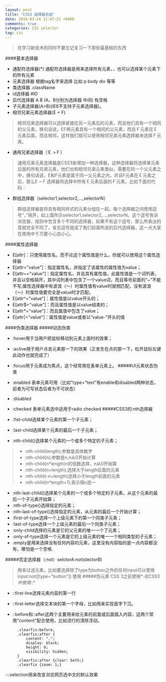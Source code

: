 ```yaml
---
layout: post
title: "CSS3 选择器总结"
date: 2014-03-24 11:47:21 +0800
comments: true
categories: CSS selector
tag: css
---
```

> 在学习新技术的同时不要忘记复习一下那些最基础的东西

####基本选择器
- 通配符选择器(*) 通配符选择器是用来选择所有元素，，也可以选择某个元素下的所有元素
- 元素选择器 根据tag名字来选择 比如 p body div 等等
- 类选择器 .className
- id选择器 #ID
- 后代选择器 A B (A、B分别为选择器 中间) 有空格
- 子元素选择器(A>B)(IE6不支持子元素选择器)。
- 相邻兄弟元素选择器(E + F)
> 相邻兄弟选择器可以选择紧接在另一元素后的元素，而且他们具有一个相同的父元素，换句话说，EF两元素具有一个相同的父元素，而且Ｆ元素在Ｅ元素后面，而且相邻，这样我们就可以使用相邻兄弟元素选择器来选择Ｆ元素。
- 通用兄弟选择器（Ｅ >Ｆ）
> 通用兄弟元素选择器是CSS3新增加一种选择器，这种选择器将选择某元素后面的所有兄弟元素，他们也和相邻兄弟元素类似，需要在同一个父元素之中，换句话说，E和F元素是属于同一父元素之内，并且F元素在Ｅ元素之后，那么E ~ F 选择器将选择中所有Ｅ元素后面的Ｆ元素。比如下面的代码：
- 群组选择器（selector1,selector2,...,selectorN）
> 群组选择器是将具有相同样式的元素分组在一起，每个选择器之间使用逗号“，”隔开，如上面所示selector1,selector2,...,selectorN。这个逗号告诉浏览器，规则中包含多个不同的选择器，如果不有这个逗号，那么所表达的意就完全不同了，省去逗号就成了我们前面所说的后代选择器，这一点大家在使用中千万要小心加小心。

####属性选择器

- E[attr]：只使用属性名，而不论这个属性值是什么，你就可以使用这个属性选择器
- E[attr="value"]：指定属性名，并指定了该属性的属性值为value；
- E[attr~="value"]：指定属性名，并且具有属性值，此属性值是一个词列表，并且以空格隔开，其中词列表中包含了一个value词，而且等号前面的“~”不能不写;属性选择器中有波浪（〜）时属性值有value时就相匹配，没有波浪（〜）时属性值要完全是value时才匹配。
- E[attr^="value"]：属性值是以value开头的；
- E[attr$="value"]：而且属性值是以value结束的；
- E[attr*="value"]：而且属值中包含了value；
- E[attr|="value"]：属性值是value或者以“value-”开头的值

####伪类选择器
#####动态伪类

- :hover用于当用户把鼠标移动到元素上面时的效果；
- :active用于用户点击元素那一下的效果（正发生在点的那一下，松开鼠标左键此动作也就完成了）
- :focus用于元素成为焦点，这个经常用在表单元素上。
#####UI元素状态伪类

- :enabled 表单元素可用（比如"type="text"有enable和disabled两种状态，前者为可写状态后者为不可状态）
- :disabled	
- :checked 表单元素选中适用于radio checked
#####CSS3的:nth选择器

- :fist-child选择某个元素的第一个子元素；
- :last-child选择某个元素的最后一个子元素；
- :nth-child()选择某个元素的一个或多个特定的子元素；

> * :nth-child(length);参数是具体数字
> * :nth-child(n);参数是n,n从0开始计算
> * :nth-child(n*length)n的倍数选择，n从0开始算
> * :nth-child(n+length);选择大于length后面的元素
> * :nth-child(-n+length)选择小于length前面的元素
> * :nth-child(n*length+1);表示隔n选一

- :nth-last-child()选择某个元素的一个或多个特定的子元素，从这个元素的最后一个子元素开始算；
- :nth-of-type()选择指定的元素；
- :nth-last-of-type()选择指定的元素，从元素的最后一个开始计算；
- :first-of-type选择一个上级元素下的第一个同类子元素；
- :last-of-type选择一个上级元素的最后一个同类子元素；
- :only-child选择的元素是它的父元素的唯一一个了元素；
- :only-of-type选择一个元素是它的上级元素的唯一一个相同类型的子元素；
- :empty是用来选择没有任何内容的元素，这里没有内容指的是一点内容都没有，哪怕是一个空格.

#####否定选择器（:not）selctorA:not(slectorB)

> 用来过滤元素，比如要选择除了type为button之外的任何input可以使用 input:not([type="button"])
使用
#####伪元素
CSS 3之前使用*:*在CSS3中使用*::*

- ::first-line选择元素内容的第一行
- ::first-letter选择文本块的第一个字母，比如用来实现首字下沉。
- ::before和::after这两个主要用来给元素的前面或后面插入内容，这两个常用"content"配合使用，比如流行的清除浮动。

		.clearfix:before,
		.clearfix:after {
			content: ".";
			display: block;
			height: 0;
			visibility: hidden;
		}
		.clearfix:after {clear: both;}
		.clearfix {zoom: 1;}
-::selection用来改变浏览网页选中文的默认效果